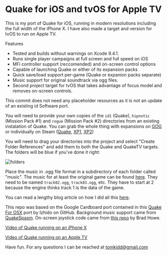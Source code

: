#  Quake for iOS and tvOS for Apple TV

This is my port of Quake for iOS, running in modern resolutions including the full width of the iPhone X. I have also made a target and version for tvOS to run on Apple TV.

Features

- Tested and builds without warnings on Xcode 9.4.1.
- Runs single player campaigns at full screen and full speed on iOS
- MFi controller support (reccomended) and on-screen control options
- Capable of launching Quake or either of its expansion packs
- Quick save/load support per-game (Quake or expanion packs separate)
- Music support for original soundtrack via ogg files.
- Second project target for tvOS that takes advantage of focus model and removes on-screen controls.

This commit does not need any placeholder resources as it is not an update of an existing id Software port. 

You will need to provide your own copies of the `id1` (Quake), `hipnotic` (Mission Pack #1) and `rogue` (Mission Pack #2) directories from an existing instalation of Quake. You can grab the whole thing with expansions on [GOG](https://www.gog.com/game/quake_the_offering) or individually on Steam ([Quake](https://store.steampowered.com/app/2310/QUAKE/), [XP1](https://store.steampowered.com/app/9040/QUAKE_Mission_Pack_1_Scourge_of_Armagon/), [XP2](https://store.steampowered.com/app/9030/QUAKE_Mission_Pack_2_Dissolution_of_Eternity/))

You will need to drag your directories into the project and select "Create Folder References" and add them to both the Quake and QuakeTV targets. The folders will be blue if you've done it right:

![folders](https://github.com/tomkidd/Quake-iOS/raw/master/folders.png)

Place the music in .ogg file format in a subdirectory of each folder called "music". The music for at least the original game can be found [here](https://www.moddb.com/games/quake/downloads/ultimate-quake-patch-v1-11). They need to be named `track02.ogg`, `track03.ogg`, etc. They have to start at 2 because the engine thinks track 1 is the data of the game. 

You can read a lengthy blog article on how I did all this [here](http://schnapple.com/quake-for-ios-and-tvos-for-apple-tv/).

This repo was based on the Google Cardboard port contained in this [Quake For OSX](https://github.com/Izhido/Quake_For_OSX) port by Izhido on GitHub. Background music support came from [QuakeSpasm](http://quakespasm.sourceforge.net/). On-screen joystick code came from [this repo](https://github.com/bradhowes/Joystick) by Brad Howe. 

[Video of Quake running on an iPhone X](https://www.youtube.com/watch?v=5awJDcu-cAs)

[Video of Quake running on an Apple TV](https://www.youtube.com/watch?v=jC_qnGjzO7s)

Have fun. For any questions I can be reached at tomkidd@gmail.com
